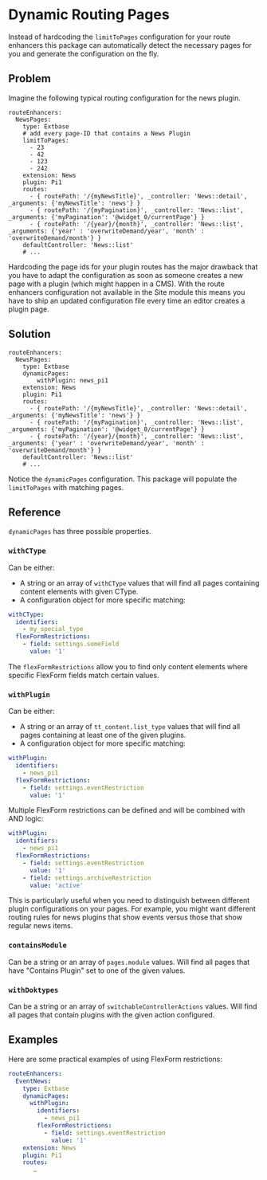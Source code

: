 # Dynamic Routing Pages

Instead of hardcoding the `limitToPages` configuration for your route enhancers this package can automatically detect
the necessary pages for you and generate the configuration on the fly.

## Problem

Imagine the following typical routing configuration for the news plugin.

````
routeEnhancers:
  NewsPages:
    type: Extbase
    # add every page-ID that contains a News Plugin
    limitToPages:
      - 23
      - 42
      - 123
      - 242
    extension: News
    plugin: Pi1
    routes:
      - { routePath: '/{myNewsTitle}', _controller: 'News::detail', _arguments: {'myNewsTitle': 'news'} }
      - { routePath: '/{myPagination}', _controller: 'News::list', _arguments: {'myPagination': '@widget_0/currentPage'} }
      - { routePath: '/{year}/{month}', _controller: 'News::list', _arguments: {'year' : 'overwriteDemand/year', 'month' : 'overwriteDemand/month'} }
    defaultController: 'News::list'
    # ...
````

Hardcoding the page ids for your plugin routes has the major drawback that you have to adapt the configuration as soon as someone creates a new page with a plugin (which might happen in a CMS).
With the route enhancers configuration not available in the Site module this means you have to ship an updated configuration file every time an editor creates a plugin page.

## Solution

````
routeEnhancers:
  NewsPages:
    type: Extbase
    dynamicPages:
        withPlugin: news_pi1
    extension: News
    plugin: Pi1
    routes:
      - { routePath: '/{myNewsTitle}', _controller: 'News::detail', _arguments: {'myNewsTitle': 'news'} }
      - { routePath: '/{myPagination}', _controller: 'News::list', _arguments: {'myPagination': '@widget_0/currentPage'} }
      - { routePath: '/{year}/{month}', _controller: 'News::list', _arguments: {'year' : 'overwriteDemand/year', 'month' : 'overwriteDemand/month'} }
    defaultController: 'News::list'
    # ...
````

Notice the `dynamicPages` configuration. This package will populate the `limitToPages` with matching pages.

## Reference

`dynamicPages` has three possible properties.

### `withCType`

Can be either:
- A string or an array of `withCType` values that will find all pages containing content elements with given CType.
- A configuration object for more specific matching:
```yaml
withCType:
  identifiers:
    - my_special_type
  flexFormRestrictions:
    - field: settings.someField
      value: '1'
```

The `flexFormRestrictions` allow you to find only content elements where specific FlexForm fields match certain values.

### `withPlugin`

Can be either:
- A string or an array of `tt_content.list_type` values that will find all pages containing at least one of the given plugins.
- A configuration object for more specific matching:
```yaml
withPlugin:
  identifiers:
    - news_pi1
  flexFormRestrictions:
    - field: settings.eventRestriction
      value: '1'
```

Multiple FlexForm restrictions can be defined and will be combined with AND logic:
```yaml
withPlugin:
  identifiers:
    - news_pi1
  flexFormRestrictions:
    - field: settings.eventRestriction
      value: '1'
    - field: settings.archiveRestriction
      value: 'active'
```

This is particularly useful when you need to distinguish between different plugin configurations on your pages. For example, you might want different routing rules for news plugins that show events versus those that show regular news items.

### `containsModule`

Can be a string or an array of `pages.module` values. Will find all pages that have "Contains Plugin" set to one of the given values.

### `withDoktypes`

Can be a string or an array of `switchableControllerActions` values. Will find all pages that contain plugins with the given action configured.

## Examples

Here are some practical examples of using FlexForm restrictions:

```yaml
routeEnhancers:
  EventNews:
    type: Extbase
    dynamicPages:
      withPlugin:
        identifiers:
          - news_pi1
        flexFormRestrictions:
          - field: settings.eventRestriction
            value: '1'
    extension: News
    plugin: Pi1
    routes:
       …
```
